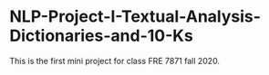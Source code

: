 # NLP-Project-I-Textual-Analysis-Dictionaries-and-10-Ks
This is the first mini project for class FRE 7871 fall 2020.
